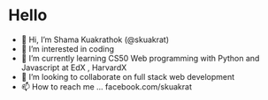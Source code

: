 # Hello

- 👋 Hi, I’m Shama Kuakrathok (@skuakrat)
- 👀 I’m interested in coding
- 🌱 I’m currently learning CS50 Web programming with Python and Javascript at EdX , HarvardX
- 💞️ I’m looking to collaborate on full stack web development 
- 📫 How to reach me ... facebook.com/skuakrat

<!---
skuakrat/skuakrat is a ✨ special ✨ repository because its `README.md` (this file) appears on your GitHub profile.
You can click the Preview link to take a look at your changes.
--->
